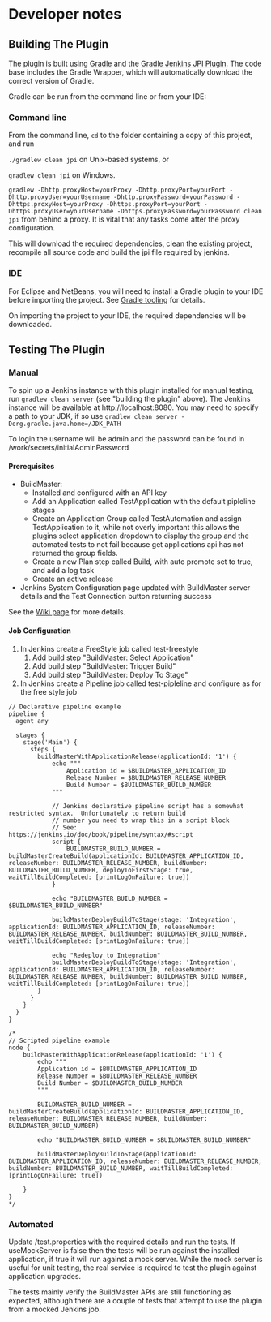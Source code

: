 Developer notes
===============


## Building The Plugin

The plugin is built using <a href="http://www.gradle.org/">Gradle</a> and the <a href="https://wiki.jenkins-ci.org/display/JENKINS/Gradle+JPI+Plugin">Gradle Jenkins JPI Plugin</a>.  The code base includes the Gradle Wrapper, which will automatically download the correct version of Gradle. 

Gradle can be run from the command line or from your IDE:

### Command line

From the command line, `cd` to the folder containing a copy of this project, and run 

  `./gradlew clean jpi` on Unix-based systems, or 
  
  `gradlew clean jpi` on Windows.
  
  `gradlew -Dhttp.proxyHost=yourProxy -Dhttp.proxyPort=yourPort -Dhttp.proxyUser=yourUsername -Dhttp.proxyPassword=yourPassword -Dhttps.proxyHost=yourProxy -Dhttps.proxyPort=yourPort -Dhttps.proxyUser=yourUsername -Dhttps.proxyPassword=yourPassword clean jpi` from behind a proxy. It is vital that any tasks come after the proxy configuration. 

This will download the required dependencies, clean the existing project, recompile all source code and build the jpi file required by jenkins.
 

### IDE

For Eclipse and NetBeans, you will need to install a Gradle plugin to your IDE before importing the project. See [Gradle tooling](https://www.gradle.org/tooling) for details.

On importing the project to your IDE, the required dependencies will be downloaded.


## Testing The Plugin

### Manual

To spin up a Jenkins instance with this plugin installed for manual testing, run `gradlew clean server` (see "building the plugin" above). The Jenkins instance will be available at http://localhost:8080. You may need to specify a path to your JDK, if so use `gradlew clean server -Dorg.gradle.java.home=/JDK_PATH`

To login the username will be admin and the password can be found in <project root>/work/secrets/initialAdminPassword

#### Prerequisites
* BuildMaster:
    * Installed and configured with an API key
    * Add an Application called TestApplication with the default pipleline stages
    * Create an Application Group called TestAutomation and assign TestApplication to it, while not overly important this allows the plugins select application dropdown to display the group and the automated tests to not fail because get applications api has not returned the group fields.
    * Create a new Plan step called Build, with auto promote set to true, and add a log task 
    * Create an active release
* Jenkins System Configuration page updated with BuildMaster server details and the Test Connection button returning success

See the [Wiki page](https://github.com/jenkinsci/inedo-buildmaster-plugin) for more details.

#### Job Configuration

1. In Jenkins create a FreeStyle job called test-freestyle
    1.	Add build step "BuildMaster: Select Application"
    1.	Add build step "BuildMaster: Trigger Build"
    1.	Add build step "BuildMaster: Deploy To Stage"
1. In Jenkins create a Pipeline job called test-pipleline and configure as for the free style job
```
// Declarative pipeline example
pipeline {
  agent any
  
  stages {
    stage('Main') {
      steps {
        buildMasterWithApplicationRelease(applicationId: '1') {
            echo """
    			Application id = $BUILDMASTER_APPLICATION_ID
    			Release Number = $BUILDMASTER_RELEASE_NUMBER
    			Build Number = $BUILDMASTER_BUILD_NUMBER
            """

            // Jenkins declarative pipeline script has a somewhat restricted syntax.  Unfortunately to return build 
            // number you need to wrap this in a script block
            // See: https://jenkins.io/doc/book/pipeline/syntax/#script
            script {
                BUILDMASTER_BUILD_NUMBER = buildMasterCreateBuild(applicationId: BUILDMASTER_APPLICATION_ID, releaseNumber: BUILDMASTER_RELEASE_NUMBER, buildNumber: BUILDMASTER_BUILD_NUMBER, deployToFirstStage: true, waitTillBuildCompleted: [printLogOnFailure: true])
            }
            
            echo "BUILDMASTER_BUILD_NUMBER = $BUILDMASTER_BUILD_NUMBER"

            buildMasterDeployBuildToStage(stage: 'Integration', applicationId: BUILDMASTER_APPLICATION_ID, releaseNumber: BUILDMASTER_RELEASE_NUMBER, buildNumber: BUILDMASTER_BUILD_NUMBER, waitTillBuildCompleted: [printLogOnFailure: true])
            
            echo "Redeploy to Integration"
            buildMasterDeployBuildToStage(stage: 'Integration', applicationId: BUILDMASTER_APPLICATION_ID, releaseNumber: BUILDMASTER_RELEASE_NUMBER, buildNumber: BUILDMASTER_BUILD_NUMBER, waitTillBuildCompleted: [printLogOnFailure: true])
        }
      }
    }
  }
}

/*
// Scripted pipeline example
node {
    buildMasterWithApplicationRelease(applicationId: '1') {
		echo """
		Application id = $BUILDMASTER_APPLICATION_ID
		Release Number = $BUILDMASTER_RELEASE_NUMBER
		Build Number = $BUILDMASTER_BUILD_NUMBER
		"""
		
		BUILDMASTER_BUILD_NUMBER = buildMasterCreateBuild(applicationId: BUILDMASTER_APPLICATION_ID, releaseNumber: BUILDMASTER_RELEASE_NUMBER, buildNumber: BUILDMASTER_BUILD_NUMBER)
		
		echo "BUILDMASTER_BUILD_NUMBER = $BUILDMASTER_BUILD_NUMBER"
		
		buildMasterDeployBuildToStage(applicationId: BUILDMASTER_APPLICATION_ID, releaseNumber: BUILDMASTER_RELEASE_NUMBER, buildNumber: BUILDMASTER_BUILD_NUMBER, waitTillBuildCompleted: [printLogOnFailure: true])
		
    }
}
*/
```

### Automated

Update <project root>/test.properties with the required details and run the tests.  If useMockServer is false then the tests will be run against the installed application, if true it will run against a mock server.  While the mock server is useful for unit testing, the real service is required to test the plugin against application upgrades.

The tests mainly verify the BuildMaster APIs are still functioning as expected, although there are a couple of tests that attempt to use the plugin from a mocked Jenkins job.  
